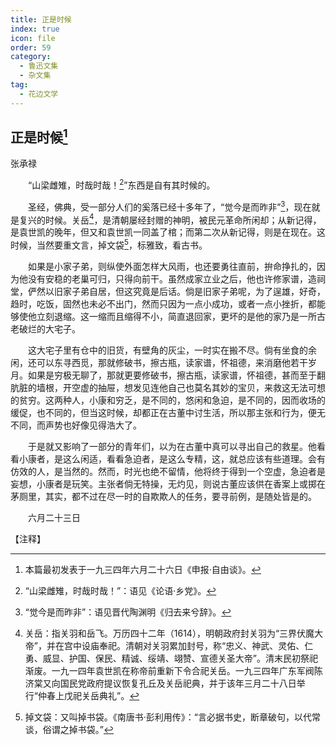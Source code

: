 ```yaml
---
title: 正是时候
index: true
icon: file
order: 59
category:
  - 鲁迅文集
  - 杂文集
tag:  
  - 花边文学
---
```


## 正是时候[^①]

张承禄

　　“山梁雌雉，时哉时哉！[^②]”东西是自有其时候的。

　　圣经，佛典，受一部分人们的奚落已经十多年了，“觉今是而昨非”[^③]，现在就是复兴的时候。关岳[^④]，是清朝屡经封赠的神明，被民元革命所闲却；从新记得，是袁世凯的晚年，但又和袁世凯一同盖了棺；而第二次从新记得，则是在现在。这时候，当然要重文言，掉文袋[^⑤]，标雅致，看古书。

　　如果是小家子弟，则纵使外面怎样大风雨，也还要勇往直前，拚命挣扎的，因为他没有安稳的老巢可归，只得向前干。虽然成家立业之后，他也许修家谱，造祠堂，俨然以旧家子弟自居，但这究竟是后话。倘是旧家子弟呢，为了逞雄，好奇，趋时，吃饭，固然也未必不出门，然而只因为一点小成功，或者一点小挫折，都能够使他立刻退缩。这一缩而且缩得不小，简直退回家，更坏的是他的家乃是一所古老破烂的大宅子。

　　这大宅子里有仓中的旧货，有壁角的灰尘，一时实在搬不尽。倘有坐食的余闲，还可以东寻西觅，那就修破书，擦古瓶，读家谱，怀祖德，来消磨他若干岁月。如果是穷极无聊了，那就更要修破书，擦古瓶，读家谱，怀祖德，甚而至于翻肮脏的墙根，开空虚的抽屉，想发见连他自己也莫名其妙的宝贝，来救这无法可想的贫穷。这两种人，小康和穷乏，是不同的，悠闲和急迫，是不同的，因而收场的缓促，也不同的，但当这时候，却都正在古董中讨生活，所以那主张和行为，便无不同，而声势也好像见得浩大了。

　　于是就又影响了一部分的青年们，以为在古董中真可以寻出自己的救星。他看看小康者，是这么闲适，看看急迫者，是这么专精，这，就总应该有些道理。会有仿效的人，是当然的。然而，时光也绝不留情，他将终于得到一个空虚，急迫者是妄想，小康者是玩笑。主张者倘无特操，无灼见，则说古董应该供在香案上或掷在茅厕里，其实，都不过在尽一时的自欺欺人的任务，要寻前例，是随处皆是的。

　　六月二十三日

【注释】

[^①]:本篇最初发表于一九三四年六月二十六日《申报·自由谈》。

[^②]:“山梁雌雉，时哉时哉！”：语见《论语·乡党》。

[^③]:“觉今是而昨非”：语见晋代陶渊明《归去来兮辞》。

[^④]:关岳：指关羽和岳飞。万历四十二年（1614），明朝政府封关羽为“三界伏魔大帝”，并在宫中设庙奉祀。清朝对关羽累加封号，称“忠义、神武、灵佑、仁勇、威显、护国、保民、精诚、绥靖、翊赞、宣德关圣大帝”。清末民初祭祀渐废。一九一四年袁世凯在称帝前重新下令合祀关岳。一九三四年广东军阀陈济棠又向国民党政府提议恢复孔丘及关岳祀典，并于该年三月二十八日举行“仲春上戊祀关岳典礼”。

[^⑤]:掉文袋：又叫掉书袋。《南唐书·彭利用传》：“言必据书史，断章破句，以代常谈，俗谓之掉书袋。”
